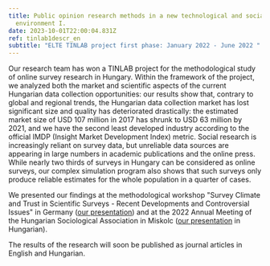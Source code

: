 ```yaml
---
title: Public opinion research methods in a new technological and social
  environment I.
date: 2023-10-01T22:00:04.831Z
ref: tinlab1descr_en
subtitle: "ELTE TINLAB project first phase: January 2022 - June 2022 "
---
```

Our research team has won a TINLAB project for the methodological study of online survey research in Hungary. Within the framework of the project, we analyzed both the market and scientific aspects of the current Hungarian data collection opportunities: our results show that, contrary to global and regional trends, the Hungarian data collection market has lost significant size and quality has deteriorated drastically: the estimated market size of USD 107 million in 2017 has shrunk to USD 63 million by 2021, and we have the second least developed industry according to the official IMDP (Insight Market Development Index) metric. Social research is increasingly reliant on survey data, but unreliable data sources are appearing in large numbers in academic publications and the online press. While nearly two thirds of surveys in Hungary can be considered as online surveys, our complex simulation program also shows that such surveys only produce reliable estimates for the whole population in a quarter of cases. 

We presented our findings at the methodological workshop "Survey Climate and Trust in Scientific Surveys - Recent Developments and Controversial Issues" in Germany (<a href="/pdfs/FELLNER_SZEITL_Prevalence_and_potential_bias_FINAL.pdf" target="_blank">our presentation</a>) and at the 2022 Annual Meeting of the Hungarian Sociological Association in Miskolc (<a href="/pdfs/SMRB_MSZT_prez.pdf" target="_blank">our presentation</a> in Hungarian). 

The results of the research will soon be published as journal articles in English and Hungarian.